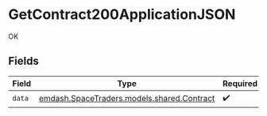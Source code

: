 # GetContract200ApplicationJSON

OK


## Fields

| Field                                                                         | Type                                                                          | Required                                                                      | Description                                                                   |
| ----------------------------------------------------------------------------- | ----------------------------------------------------------------------------- | ----------------------------------------------------------------------------- | ----------------------------------------------------------------------------- |
| `data`                                                                        | [emdash.SpaceTraders.models.shared.Contract](../../models/shared/Contract.md) | :heavy_check_mark:                                                            | N/A                                                                           |